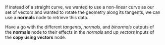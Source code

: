 If instead of a straight curve, we wanted to use a non-linear curve as our set of vectors and wanted to rotate the geometry along its tangents, we can use a **normals** node to retrieve this data.

Have a go with the different *tangents*, *normals*, and *binormals* outputs of the **normals** node to their effects in the *normals* and *up vectors* inputs of the **copy using vectors** node.